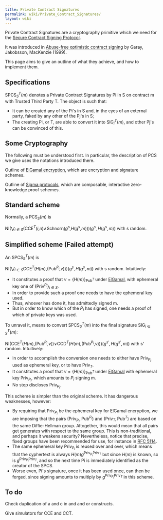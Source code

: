 ```yaml
---
title: Private Contract Signatures
permalink: wiki/Private_Contract_Signatures/
layout: wiki
---
```


Private Contract Signatures are a cryptography primitive which we need
for the [Secure Contract Signing
Protocol](/wiki/Secure_Contract_Signing_Protocol "wikilink").

It was introduced in [Abuse-free optimistic contract
signing](http://citeseerx.ist.psu.edu/viewdoc/summary?doi=10.1.1.118.4142)
by Garay, Jakobsson, MacKenzie (1999).

This page aims to give an outline of what they achieve, and how to
implement them.

Specifications
--------------

SPCS<sub>*S*</sub><sup>*T*</sup>(*m*) denotes a Private Contract
Signatures by Pi in S on contract m with Trusted Third Party T. The
object is such that:

-   It can be created any of the Pi's in S and, in the eyes of an
    external party, faked by any other of the Pj's in S;
-   The creating Pi, or T, are able to convert it into
    SIG<sub>*i*</sub><sup>*T*</sup>(*m*), and other Pj's can be
    convinced of this.

Some Cryptography
-----------------

The following must be understood first. In particular, the description
of PCS we give uses the notations introduced there.

Outline of [ElGamal encryption](/wiki/ElGamalSchnorr "wikilink"), which are
encryption and signature schemes.

Outline of [Sigma protocols](/wiki/Sigma_Protocols "wikilink"), which are
composable, interactive zero-knowledge proof schemes.

Standard scheme
---------------

Normally, a PCS<sub>*S*</sub>(*m*) is

NI(⋁<sub>*i* ∈ *S*</sub>(CCE<sup>*T*</sup>(*i*,*n*)∧Schnorr<sub>*i*</sub>(*g*<sup>*s*</sup>,*H*(*g*<sup>*s*</sup>,*m*)))(*g*<sup>*s*</sup>, *H*(*g*<sup>*s*</sup>, *m*))
 with s random.

Simplified scheme (Failed attempt)
----------------------------------

An SPCS<sub>*S*</sub><sup>*T*</sup>(*m*) is

NI(⋁<sub>*i* ∈ *S*</sub>CCE<sup>*T*</sup>(*H*(*m*),(Pub<sup>*P*<sub>*i*</sub></sup>,*v*)))(*g*<sup>*s*</sup>, *H*(*g*<sup>*s*</sup>, *m*))
 with s random. Intuitively:

-   It constitutes a proof that
    *v* = {*H*(*m*)}<sub>Pub<sup>*T*</sup></sub> under
    [ElGamal](/wiki/ElGamal "wikilink"), with ephemeral key one of
    {Priv<sup>*P*<sub>*i*</sub></sup>}<sub>*i* ∈ *S*</sub>.
-   In order to provide such a proof one needs to have the ephemeral
    key used.
-   Thus, whoever has done it, has admittedly signed m.
-   But in order to know which of the *P*<sub>*i*</sub> has signed, one
    needs a proof of which of private keys was used.

To unravel it, means to convert SPCS<sub>*S*</sub><sup>*T*</sup>(*m*)
into the final signature SIG<sub>*i* ∈ *S*</sub><sup>*T*</sup>(*m*):

NI(CCE<sup>*T*</sup>(*H*(*m*),(Pub<sup>*P*<sub>*i*</sub></sup>,*v*))∨CCD<sup>*T*</sup>(*H*(*m*),(Pub<sup>*P*<sub>*i*</sub></sup>,*v*)))(*g*<sup>*s*′</sup>, *H*(*g*<sup>*s*′</sup>, *m*))
 with s' random. Intuitively:

-   In order to accomplish the conversion one needs to either have
    Priv<sub>*P*<sub>*i*</sub></sub> used as ephemeral key, or to have
    Priv<sub>*T*</sub>.
-   It constitutes a proof that
    *v* = {*H*(*m*)}<sub>Pub<sup>*T*</sup></sub> under
    [ElGamal](/wiki/ElGamal "wikilink") with ephemeral key
    Priv<sub>*P*<sub>*i*</sub></sub>, which amounts to *P*<sub>*i*</sub>
    signing m.
-   No step discloses Priv<sub>*P*<sub>*i*</sub></sub>.

This scheme is simpler than the original scheme. It has dangerous
weaknesses, however:

-   By requiring that Priv<sub>*P*<sub>*i*</sub></sub> be the ephemeral
    key for ElGamal encryption, we are imposing that the pairs
    (Priv<sub>*P*<sub>*i*</sub></sub>, Pub<sup>*P*<sub>*i*</sub></sup>)
    and (Priv<sub>*T*</sub>, Pub<sup>*T*</sup>) are based on the same
    Diffie-Hellman group. Altogether, this would mean that all pairs get
    generates with respect to the same group. This is non-traditional,
    and perhaps it weakens security? Nevertheless, notice that precise,
    fixed groups have been recommended for use, for instance in [RFC
    5114](http://tools.ietf.org/html/rfc5114#page-4).
-   The same ephemeral key Priv<sub>*P*<sub>*i*</sub></sub> is reused
    over and over, which means that the cyphertext is always
    *H*(*m*)*g*<sup>Priv<sub>*P*<sub>*i*</sub></sub>Priv<sub>*T*</sub></sup>
    but since *H*(*m*) is known, so is
    *g*<sup>Priv<sub>*P*<sub>*i*</sub></sub>Priv<sub>*T*</sub></sup>,
    and so the next time Pi is immediately identified as the creator of
    the SPCS.
-   Worse even, Pi's signature, once it has been used once, can then be
    forged, since signing amounts to multiply by
    *g*<sup>Priv<sub>*P*<sub>*i*</sub></sub>Priv<sub>*T*</sub></sup> in
    this scheme.

To do
-----

Check duplication of a and c in and and or constructs.

Give simulators for CCE and CCT.
